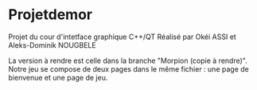 # Projetdemor
Projet du cour d'intetface graphique C++/QT
Réalisé par Okéi ASSI et Aleks-Dominik NOUGBELE

La version à rendre est celle dans la branche "Morpion (copie à rendre)".
Notre jeu se compose de deux pages dans le même fichier : une page de bienvenue et une page de jeu.
